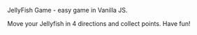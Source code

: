 JellyFish Game - easy game in Vanilla JS.

Move your Jellyfish in 4 directions and collect points. Have fun!
